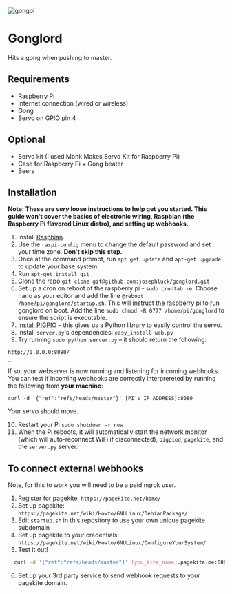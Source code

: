 ![gongpi](http://wellsosaur.us/YIA6/Untitled%20Sketch_bb.png)

# Gonglord

Hits a gong when pushing to master.

## Requirements

* Raspberry Pi
* Internet connection (wired or wireless)
* Gong
* Servo on GPIO pin 4

## Optional

* Servo kit (I used Monk Makes Servo Kit for Raspberry Pi)
* Case for Raspberry Pi + Gong beater
* Beers

## Installation

**Note: These are *very* loose instructions to help get you started. This guide won't cover the basics of electronic wiring, Raspbian (the Raspberry Pi flavored Linux distro), and setting up webhooks.**

1. Install [Raspbian](https://www.raspberrypi.org/downloads/raspbian/).
2. Use the `raspi-config` menu to change the default password and set your time zone. **Don't skip this step.**
3. Once at the command prompt, run `apt get update` and `apt-get upgrade` to update your base system.
4. Run `apt-get install git`
5. Clone the repo `git clone git@github.com:josephluck/gonglord.git`
6. Set up a cron on reboot of the raspberry pi - `sudo crontab -e`. Choose nano as your editor and add the line `@reboot /home/pi/gonglord/startup.sh`. This will instruct the raspberry pi to run gonglord on boot. Add the line `sudo chmod -R 0777 /home/pi/gonglord` to ensure the script is executable.
7. [Install PIGPIO](http://abyz.co.uk/rpi/pigpio/download.html) – this gives us a Python library to easily control the servo.
8. Install `server.py`'s dependencies: `easy_install web.py`
9. Try running `sudo python server.py` – it should return the following:

  ```
  http://0.0.0.0:8080/
  _
  ```

  If so, your webserver is now running and listening for incoming webhooks. You can test if incoming webhooks are correctly interprereted by running the following from **your machine**:

  ```
  curl -d '{"ref":"refs/heads/master"}' [PI's IP ADDRESS]:8080
  ```

  Your servo should move.

10. Restart your Pi `sudo shutdown -r now`
11. When the Pi reboots, it will automatically start the network monitor (which will auto-reconnect WiFi if disconnected), `pigpiod`, `pagekite`, and the `server.py` server.

## To connect external webhooks

Note, for this to work you will need to be a paid ngrok user.

1. Register for pagekite: `https://pagekite.net/home/`
2. Set up pagekite: `https://pagekite.net/wiki/Howto/GNULinux/DebianPackage/`
3. Edit `startup.sh` in this repository to use your own unique pagekite subdomain
4. Set up pagekite to your credentials: `https://pagekite.net/wiki/Howto/GNULinux/ConfigureYourSystem/`
5. Test it out!
  ```bash
    curl -d '{"ref":"refs/heads/master"}' [you_kite_name].pagekite.me:8080
  ```
6. Set up your 3rd party service to send webhook requests to your pagekite domain.

